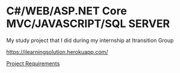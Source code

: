 # C#/WEB/ASP.NET Core MVC/JAVASCRIPT/SQL SERVER

My study project that I did during my internship at Itransition Group


https://ilearningsolution.herokuapp.com/


[Project Requirements](https://github.com/KnJbMfLAgdkwZL/iLearningSolution/blob/main/Project_Requirements.txt)

